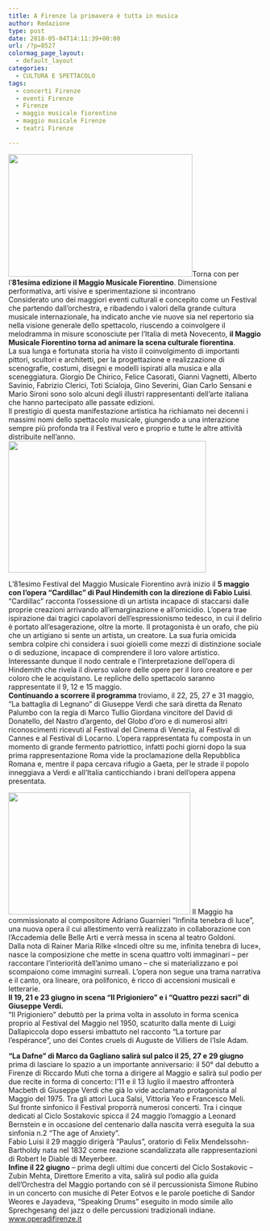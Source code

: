 ```yaml
---
title: A Firenze la primavera è tutta in musica
author: Redazione
type: post
date: 2018-05-04T14:11:39+00:00
url: /?p=8527
colormag_page_layout:
  - default_layout
categories:
  - CULTURA E SPETTACOLO
tags:
  - concerti Firenze
  - eventi Firenze
  - Firenze
  - maggio musicale fiorentino
  - maggio musicale Firenze
  - teatri Firenze

---
```

<img decoding="async" loading="lazy" class=" wp-image-8530 alignleft" src="https://progressonline.it/wp-content/uploads/2018/05/maggio-300x200.jpg" alt="" width="365" height="243" />Torna con per l’**81esima edizione il Maggio Musicale Fiorentino**. Dimensione performativa, arti visive e sperimentazione si incontrano  
Considerato uno dei maggiori eventi culturali e concepito come un Festival che partendo dall’orchestra, e ribadendo i valori della grande cultura musicale internazionale, ha indicato anche vie nuove sia nel repertorio sia nella visione generale dello spettacolo, riuscendo a coinvolgere il melodramma in misure sconosciute per l’Italia di metà Novecento, **il Maggio Musicale Fiorentino torna ad animare la scena culturale fiorentina**.  
La sua lunga e fortunata storia ha visto il coinvolgimento di importanti pittori, scultori e architetti, per la progettazione e realizzazione di scenografie, costumi, disegni e modelli ispirati alla musica e alla sceneggiatura. Giorgio De Chirico, Felice Casorati, Gianni Vagnetti, Alberto Savinio, Fabrizio Clerici, Toti Scialoja, Gino Severini, Gian Carlo Sensani e Mario Sironi sono solo alcuni degli illustri rappresentanti dell&#8217;arte italiana che hanno partecipato alle passate edizioni.  
Il prestigio di questa manifestazione artistica ha richiamato nei decenni i massimi nomi dello spettacolo musicale, giungendo a una interazione sempre più profonda tra il Festival vero e proprio e tutte le altre attività distribuite nell’anno.<img decoding="async" loading="lazy" class=" wp-image-9185 alignright" src="https://www.allaboutitaly.net/wp-content/uploads/2018/05/maggio-musicale-fiorentino-300x200.jpg" alt="" width="392" height="261" />

L’81esimo Festival del Maggio Musicale Fiorentino avrà inizio il **5 maggio con l’opera “Cardillac” di Paul Hindemith con la direzione di Fabio Luisi**. “Cardillac” racconta l’ossessione di un artista incapace di staccarsi dalle proprie creazioni arrivando all’emarginazione e all’omicidio. L’opera trae ispirazione dai tragici capolavori dell’espressionismo tedesco, in cui il delirio è portato all’esagerazione, oltre la morte. Il protagonista è un orafo, che più che un artigiano si sente un artista, un creatore. La sua furia omicida sembra colpire chi considera i suoi gioielli come mezzi di distinzione sociale o di seduzione, incapace di comprendere il loro valore artistico. Interessante dunque il nodo centrale e l’interpretazione dell’opera di Hindemith che rivela il diverso valore delle opere per il loro creatore e per coloro che le acquistano. Le repliche dello spettacolo saranno rappresentate il 9, 12 e 15 maggio.  
**Continuando a scorrere il programma** troviamo, il 22, 25, 27 e 31 maggio, “La battaglia di Legnano” di Giuseppe Verdi che sarà diretta da Renato Palumbo con la regia di Marco Tullio Giordana vincitore del David di Donatello, del Nastro d’argento, del Globo d’oro e di numerosi altri riconoscimenti ricevuti al Festival del Cinema di Venezia, al Festival di Cannes e al Festival di Locarno. L’opera rappresentata fu composta in un momento di grande fermento patriottico, infatti pochi giorni dopo la sua prima rappresentazione Roma vide la proclamazione della Repubblica Romana e, mentre il papa cercava rifugio a Gaeta, per le strade il popolo inneggiava a Verdi e all’Italia canticchiando i brani dell’opera appena presentata.  
<!--nextpage-->

  
<img decoding="async" loading="lazy" class=" wp-image-9184 alignleft" src="https://www.allaboutitaly.net/wp-content/uploads/2018/05/maggio_musicale_piazza_signoria-_2011-300x201.jpg" alt="" width="361" height="242" /> Il Maggio ha commissionato al compositore Adriano Guarnieri “Infinita tenebra di luce”, una nuova opera il cui allestimento verrà realizzato in collaborazione con l’Accademia delle Belle Arti e verrà messa in scena al teatro Goldoni.  
Dalla nota di Rainer Maria Rilke «Incedi oltre su me, infinita tenebra di luce», nasce la composizione che mette in scena quattro volti immaginari &#8211; per raccontare l’interiorità dell’animo umano &#8211; che si materializzano e poi scompaiono come immagini surreali. L’opera non segue una trama narrativa e il canto, ora lineare, ora polifonico, è ricco di accensioni musicali e letterarie.  
**Il 19, 21 e 23 giugno in scena “Il Prigioniero” e i “Quattro pezzi sacri” di Giuseppe Verdi.**  
“Il Prigioniero” debuttò per la prima volta in assoluto in forma scenica proprio al Festival del Maggio nel 1950, scaturito dalla mente di Luigi Dallapiccola dopo essersi imbattuto nel racconto “La torture par l&#8217;espérance”, uno dei Contes cruels di Auguste de Villiers de l&#8217;Isle Adam.

**“La Dafne” di Marco da Gagliano salirà sul palco il 25, 27 e 29 giugno** prima di lasciare lo spazio a un importante anniversario: il 50° dal debutto a Firenze di Riccardo Muti che torna a dirigere al Maggio e salirà sul podio per due recite in forma di concerto: l’11 e il 13 luglio il maestro affronterà Macbeth di Giuseppe Verdi che già lo vide acclamato protagonista al Maggio del 1975. Tra gli attori Luca Salsi, Vittoria Yeo e Francesco Meli.  
Sul fronte sinfonico il Festival proporrà numerosi concerti. Tra i cinque dedicati al Ciclo Sostakovic spicca il 24 maggio l’omaggio a Leonard Bernstein e in occasione del centenario dalla nascita verrà eseguita la sua sinfonia n.2 “The age of Anxiety”.  
Fabio Luisi il 29 maggio dirigerà “Paulus”, oratorio di Felix Mendelssohn-Bartholdy nata nel 1832 come reazione scandalizzata alle rappresentazioni di Robert le Diable di Meyerbeer.  
**Infine il 22 giugno** – prima degli ultimi due concerti del Ciclo Sostakovic &#8211; Zubin Mehta, Direttore Emerito a vita, salirà sul podio alla guida dell’Orchestra del Maggio portando con sé il percussionista Simone Rubino in un concerto con musiche di Peter Eotvos e le parole poetiche di Sandor Weores e Jayadeva, “Speaking Drums” eseguito in modo simile allo Sprechgesang del jazz o delle percussioni tradizionali indiane.  
www.operadifirenze.it